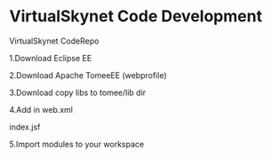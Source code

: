 VirtualSkynet Code Development
================================

VirtualSkynet CodeRepo

1.Download Eclipse EE

2.Download Apache TomeeEE (webprofile)

3.Download copy libs to tomee/lib dir

4.Add in web.xml

<welcome-file-list>
  <welcome-file>index.jsf</welcome-file>
</welcome-file-list>


5.Import modules to your workspace


